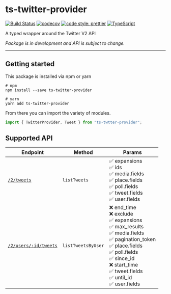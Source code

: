 # ts-twitter-provider

[![Build Status](https://travis-ci.org/brandongregoryscott/ts-twitter-provider.svg?branch=main)](https://travis-ci.org/brandongregoryscott/ts-twitter-provider)
[![codecov](https://codecov.io/gh/brandongregoryscott/ts-twitter-provider/branch/main/graph/badge.svg)](https://codecov.io/gh/brandongregoryscott/ts-twitter-provider)
[![code style: prettier](https://img.shields.io/badge/code_style-prettier-ff69b4.svg?style=flat-square)](https://github.com/prettier/prettier)
[![TypeScript](https://img.shields.io/badge/%3C%2F%3E-TypeScript-%230074c1.svg)](http://www.typescriptlang.org/)

A typed wrapper around the Twitter V2 API

_Package is in development and API is subject to change._

---

## Getting started

This package is installed via npm or yarn

```shell
# npm
npm install --save ts-twitter-provider

# yarn
yarn add ts-twitter-provider
```

From there you can import the variety of modules.

```typescript
import { TwitterProvider, Tweet } from "ts-twtter-provider";
```

## Supported API

| Endpoint                                                                                                                      | Method             | Params                                                                                                                                                                                                                                                                    |
| ----------------------------------------------------------------------------------------------------------------------------- | ------------------ | ------------------------------------------------------------------------------------------------------------------------------------------------------------------------------------------------------------------------------------------------------------------------- |
| [`/2/tweets`](https://developer.twitter.com/en/docs/twitter-api/tweets/lookup/api-reference/get-tweets)                       | `listTweets`       | ✅ expansions <br/> ✅ ids <br/> ✅ media.fields <br/> ✅ place.fields <br/> ✅ poll.fields <br/> ✅ tweet.fields <br/> ✅ user.fields                                                                                                                                    |
| [`/2/users/:id/tweets`](https://developer.twitter.com/en/docs/twitter-api/tweets/timelines/api-reference/get-users-id-tweets) | `listTweetsByUser` | ❌ end_time<br /> ❌ exclude<br /> ✅ expansions<br /> ✅ max_results<br /> ✅ media.fields<br /> ✅ pagination_token<br /> ✅ place.fields<br /> ✅ poll.fields<br /> ✅ since_id<br /> ❌ start_time<br /> ✅ tweet.fields<br /> ✅ until_id<br /> ✅ user.fields<br /> |
